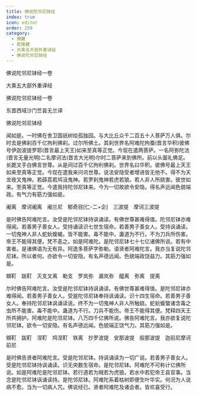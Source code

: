 ```yaml
---
title: 佛说陀邻尼钵经
index: true
icon: editor
order: 259
category:
  - 佛藏
  - 乾隆藏
  - 大乘五大部外重译经
  - 佛说陀邻尼钵经
---
```


佛说陀邻尼钵经一卷  

大乘五大部外重译经  

佛说陀邻尼钵经一卷  

东晋西域沙门竺昙无兰译  

佛说陀邻尼钵经  

闻如是。一时佛在舍卫国祇树给孤独园。与大比丘众千二百五十人菩萨万人俱。尔时去是佛刹百千亿拘利佛刹。过尔所佛土。其刹世界名阿难陀拘蚕(晋言华积)彼佛号伊迦波提罗耶(晋言最上天王)如来至真等正觉。今现在遣两菩萨。一名阿弥陀法(晋言无量光明)二名摩诃法(晋言大光明)尔时二菩萨来到佛所。前以头面礼佛足。长跪叉手白佛言世尊。从是间过百千亿拘利佛刹。世界名曰华积。彼佛号最上天王如来至真等正觉。今现在遣我来问讯世尊。说法安隐受者增进皆无他不。得不为天龙夜叉鬼神。若薜荔若鸠洹鬼神。若罗刹鬼神若虎若狼。若人非人所娆害。彼世如来。至真等正觉。今遣我持陀邻尼钵来。今为一切故欲令安隐。得名声远闻色貌端政。有气力有筋力强如是。  

阇离　摩诃阇离　阇兰尼　郁奇目[仁-二+企]　三波提　摩诃三波提  

是时佛告阿难陀言。汝受是陀邻尼钵持讽诵读。有佛世尊甚难得值。陀邻尼钵亦难得闻。若善男子善女人。受持诵读识七世生宿命。若善男子善女人。受持讽诵读。一切鬼神人非人蛇蚖蝮蝎。皆不能害。毒不能中。蛊道为不行。不为刀兵所伤害。帝王不能得其便。梵不恚之。如是阿难陀。是陀邻尼钵七十七亿诸佛所说。若有中害者。是诸佛语为无有异。阿逸多菩萨字弥勒。语贤者阿难陀言。我亦当复说陀邻尼钵。所以者何。亦欲令一切安隐。有名声德远闻。色貌端政饶益力。其筋力强如是。  

頞靪　跋靪　灭支叉离　勒支　罗岚弥　漏岚弥　醯离　弥离　提离  

尔时佛告阿难陀言。汝受是陀邻尼钵持讽诵读。有佛世尊甚难得值。是陀邻尼钵亦难得闻。若善男子善女人。受是陀邻尼钵奉持讽诵读。识十四生宿命。若善男子善女人。奉持陀邻尼钵讽诵读说。终不为一切鬼神人非人所触娆。蛇蚖蝮螫诸含毒之虫所不能害。毒不能中。蛊道为不行。刀兵不能伤。帝王不能得其便。梵释四天王所共拥护。阿难陀是陀邻尼钵。八万四千亿佛所说。佛告阿难陀言。我亦欲复说陀邻尼钵。欲令一切安隐。有名声德远闻。色貌端正饶气力。其筋力强如是。  

頞靪　跋靪　涅靪　鸠涅靪　铁离　抄罗波提　安那波提　般那波提　迦前尼摩诃前尼  

是时佛告贤者阿难陀言。受是陀邻尼钵。持讽诵读为一切广说。若善男子善女人。受是陀邻尼钵持讽诵读。识无央数生宿命。是陀邻尼钵。阿难陀不可称计亿佛所说。如是阿难陀是陀邻尼钵。若行道若为贼若为虎狼。若水中若犯帝王县官事。当念是陀邻尼钵讽诵读持。是陀邻尼钵。阿难陀系着枯树即便生叶华实。何况为人说病不愈。当为一切病人咒。佛说经已。贤者阿难陀及诸会者。皆欢喜受行。  

